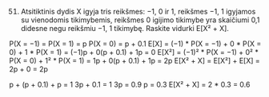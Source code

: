 51. Atsitiktinis dydis X igyja tris reikšmes: −1, 0 ir 1, reikšmes −1, 1 igyjamos su vienodomis
tikimybemis, reikšmes 0 igijimo tikimybe yra skaičiumi 0,1 didesne negu reikšmiu −1, 1 tikimybę.
Raskite vidurki E[X² + X].

P(X = −1) = P(X = 1) = p
P(X = 0) = p + 0.1
E[X] = (−1) * P(X = −1) + 0 * P(X = 0) + 1 * P(X = 1) = (−1)p + 0(p + 0.1) + 1p = 0
E[X²] = (−1)² * P(X = −1) + 0² * P(X = 0) + 1² * P(X = 1) = 1p + 0(p + 0.1) + 1p = 2p
E[X² + X] = E[X²] + E[X] = 2p + 0 = 2p

p + (p + 0.1) + p = 1
3p + 0.1 = 1
3p = 0.9
p = 0.3
E[X² + X] = 2 * 0.3 = 0.6